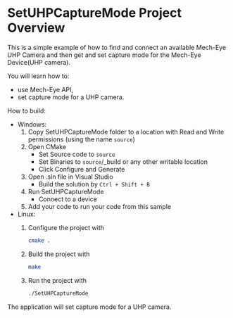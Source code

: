 # SetUHPCaptureMode Project Overview

This is a simple example of how to find and connect an available Mech-Eye UHP Camera
and then get and set capture mode for the Mech-Eye Device(UHP camera).

You will learn how to:

* use Mech-Eye API,
* set capture mode for a UHP camera.

How to build:

* Windows:
  1. Copy SetUHPCaptureMode folder to a location with Read and
   Write permissions (using the name `source`)
  2. Open CMake
        * Set Source code to `source`
        * Set Binaries to `source`/_build or any other writable location
        * Click Configure and Generate
  3. Open .sln file in Visual Studio
        * Build the solution by `Ctrl + Shift + B`
  4. Run SetUHPCaptureMode
        * Connect to a device
  5. Add your code to run your code from this sample
* Linux:
  1. Configure the project with

      ```bash
      cmake .
      ```

  2. Build the project with

      ```bash
      make
      ```

  3. Run the project with

      ```bash
      ./SetUHPCaptureMode
      ```

The application will set capture mode for a UHP camera.
